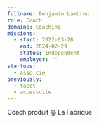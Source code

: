 ```yaml
---
fullname: Benjamin Lambrou
role: Coach
domaine: Coaching
missions:
  - start: 2022-03-28
    end: 2024-02-29
    status: independent
    employer: ''
startups:
  - asso.cie
previously:
  - tacct
  - accesscite
---
```


Coach produit @ La Fabrique
